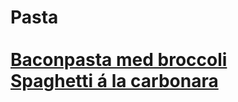 # Pasta<br/><br/>[Baconpasta med broccoli](/recipes/pasta/baconpasta-med-broccoli.md)<br/>[Spaghetti á la carbonara](/recipes/pasta/spaghetti-á-la-carbonara.md)
